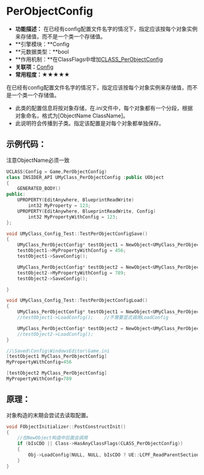 # PerObjectConfig

- **功能描述：** 在已经有config配置文件名字的情况下，指定应该按每个对象实例来存储值，而不是一个类一个存储值。
- **引擎模块：**Config
- **元数据类型：**bool
- **作用机制：**在ClassFlags中增加[CLASS_PerObjectConfig](../../../Flags/EClassFlags/CLASS_PerObjectConfig.md)
- **关联项：**[Config](Config.md)
- **常用程度：★★★★★**

在已经有config配置文件名字的情况下，指定应该按每个对象实例来存储值，而不是一个类一个存储值。

- 此类的配置信息将按对象存储，在.ini文件中，每个对象都有一个分段，根据对象命名，格式为[ObjectName ClassName]。
- 此说明符会传播到子类。指定该配置是对每个对象都单独保存。

## 示例代码：

注意ObjectName必须一致

```cpp
UCLASS(Config = Game,PerObjectConfig)
class INSIDER_API UMyClass_PerObjectConfig :public UObject
{
	GENERATED_BODY()
public:
	UPROPERTY(EditAnywhere, BlueprintReadWrite)
		int32 MyProperty = 123;
	UPROPERTY(EditAnywhere, BlueprintReadWrite, Config)
		int32 MyPropertyWithConfig = 123;
};

void UMyClass_Config_Test::TestPerObjectConfigSave()
{
	UMyClass_PerObjectConfig* testObject1 = NewObject<UMyClass_PerObjectConfig>(GetTransientPackage(), TEXT("testObject1"));
	testObject1->MyPropertyWithConfig = 456;
	testObject1->SaveConfig();

	UMyClass_PerObjectConfig* testObject2 = NewObject<UMyClass_PerObjectConfig>(GetTransientPackage(), TEXT("testObject2"));
	testObject2->MyPropertyWithConfig = 789;
	testObject2->SaveConfig();

}

void UMyClass_Config_Test::TestPerObjectConfigLoad()
{
	UMyClass_PerObjectConfig* testObject1 = NewObject<UMyClass_PerObjectConfig>(GetTransientPackage(), TEXT("testObject1"));
	//testObject1->LoadConfig();	//不需要显式调用LoadConfig

	UMyClass_PerObjectConfig* testObject2 = NewObject<UMyClass_PerObjectConfig>(GetTransientPackage(), TEXT("testObject2"));
	//testObject2->LoadConfig();
}

//\Saved\Config\WindowsEditor\Game.ini
[testObject1 MyClass_PerObjectConfig]
MyPropertyWithConfig=456

[testObject2 MyClass_PerObjectConfig]
MyPropertyWithConfig=789
```

## 原理：

对象构造的末期会尝试去读取配置。

```cpp
void FObjectInitializer::PostConstructInit()
{
	//在NewObject构造中后面会调用
	if (bIsCDO || Class->HasAnyClassFlags(CLASS_PerObjectConfig))
	{
		Obj->LoadConfig(NULL, NULL, bIsCDO ? UE::LCPF_ReadParentSections : UE::LCPF_None);
	}
}
```